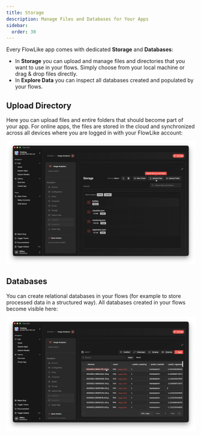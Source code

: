 ```yaml
---
title: Storage
description: Manage Files and Databases for Your Apps
sidebar:
  order: 30
---
```


Every FlowLike app comes with dedicated **Storage** and **Databases**:
- In **Storage** you can upload and manage files and directories that you want to use in your flows. Simply choose from your local machine or drag & drop files directly.
- In **Explore Data** you can inspect all databases created and populated by your flows.

## Upload Directory
Here you can upload files and entire folders that should become part of your app. For online apps, the files are stored in the cloud and synchronized across all devices where you are logged in with your FlowLike account:

![A screenshot of FlowLike Desktop showing the upload directory of an app](../../../assets/AppStorage.webp)

## Databases
You can create relational databases in your flows (for example to store processed data in a structured way). All databases created in your flows become visible here:

![A screenshot of FlowLike Desktop showing a preview of a custom database populated with data from flow executions](../../../assets/AppDatabases.webp)
